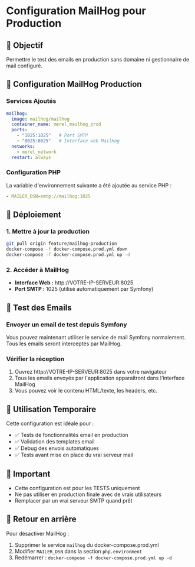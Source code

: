 # Configuration MailHog pour Production

## 🎯 Objectif
Permettre le test des emails en production sans domaine ni gestionnaire de mail configuré.

## 📧 Configuration MailHog Production

### Services Ajoutés
```yaml
mailhog:
  image: mailhog/mailhog
  container_name: merel_mailhog_prod
  ports:
    - "1025:1025"   # Port SMTP
    - "8025:8025"   # Interface web MailHog
  networks:
    - merel_network
  restart: always
```

### Configuration PHP
La variable d'environnement suivante a été ajoutée au service PHP :
```yaml
- MAILER_DSN=smtp://mailhog:1025
```

## 🚀 Déploiement

### 1. Mettre à jour la production
```bash
git pull origin feature/mailhog-production
docker-compose -f docker-compose.prod.yml down
docker-compose -f docker-compose.prod.yml up -d
```

### 2. Accéder à MailHog
- **Interface Web :** http://VOTRE-IP-SERVEUR:8025
- **Port SMTP :** 1025 (utilisé automatiquement par Symfony)

## 🧪 Test des Emails

### Envoyer un email de test depuis Symfony
Vous pouvez maintenant utiliser le service de mail Symfony normalement. Tous les emails seront interceptés par MailHog.

### Vérifier la réception
1. Ouvrez http://VOTRE-IP-SERVEUR:8025 dans votre navigateur
2. Tous les emails envoyés par l'application apparaîtront dans l'interface MailHog
3. Vous pouvez voir le contenu HTML/texte, les headers, etc.

## 🔧 Utilisation Temporaire
Cette configuration est idéale pour :
- ✅ Tests de fonctionnalités email en production
- ✅ Validation des templates email
- ✅ Debug des envois automatiques
- ✅ Tests avant mise en place du vrai serveur mail

## 🚨 Important
- Cette configuration est pour les TESTS uniquement
- Ne pas utiliser en production finale avec de vrais utilisateurs
- Remplacer par un vrai serveur SMTP quand prêt

## 🔄 Retour en arrière
Pour désactiver MailHog :
1. Supprimer le service `mailhog` du docker-compose.prod.yml
2. Modifier `MAILER_DSN` dans la section `php.environment`
3. Redémarrer : `docker-compose -f docker-compose.prod.yml up -d`
